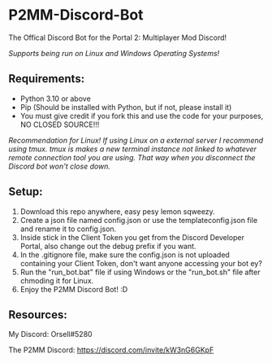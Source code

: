 # P2MM-Discord-Bot
The Offical Discord Bot for the Portal 2: Multiplayer Mod Discord!

*Supports being run on Linux and Windows Operating Systems!*

## Requirements:
- Python 3.10 or above
- Pip (Should be installed with Python, but if not, please install it)
- You must give credit if you fork this and use the code for your purposes, NO CLOSED SOURCE!!!

*Recommendation for Linux!*
*If using Linux on a external server I recommend using tmux.*
*tmux is makes a new terminal instance not linked to whatever remote connection tool you are using.*
*That way when you disconnect the Discord bot won't close down.*
## Setup:
1. Download this repo anywhere, easy pesy lemon sqweezy.
2. Create a json file named config.json or use the templateconfig.json file and rename it to config.json.
3. Inside stick in the Client Token you get from the Discord Developer Portal, also change out the debug prefix if you want.
4. In the .gitignore file, make sure the config.json is not uploaded containing your Client Token, don't want anyone accessing your bot ey?
5. Run the "run_bot.bat" file if using Windows or the "run_bot.sh" file after chmoding it for Linux.
6. Enjoy the P2MM Discord Bot! :D

## Resources:
My Discord: Orsell#5280

The P2MM Discord: https://discord.com/invite/kW3nG6GKpF
